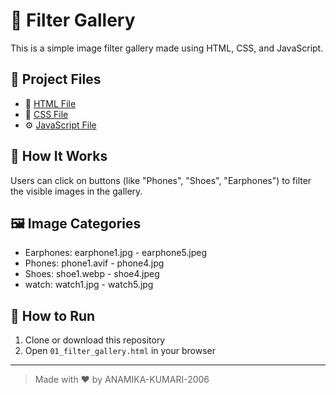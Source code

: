 # 🎨 Filter Gallery

This is a simple image filter gallery made using HTML, CSS, and JavaScript.

## 🔗 Project Files

- 📄 [HTML File](./01_filter_gallery.html)
- 🎨 [CSS File](./02_filter_gallery.css)
- ⚙️ [JavaScript File](./03_filter_gallery.js)

## 🧠 How It Works

Users can click on buttons (like "Phones", "Shoes", "Earphones") to filter the visible images in the gallery.

## 🖼️ Image Categories

- Earphones: earphone1.jpg - earphone5.jpeg
- Phones: phone1.avif - phone4.jpg
- Shoes: shoe1.webp - shoe4.jpeg
- watch: watch1.jpg - watch5.jpg

## 🚀 How to Run

1. Clone or download this repository
2. Open `01_filter_gallery.html` in your browser

---

> Made with ❤️ by ANAMIKA-KUMARI-2006
